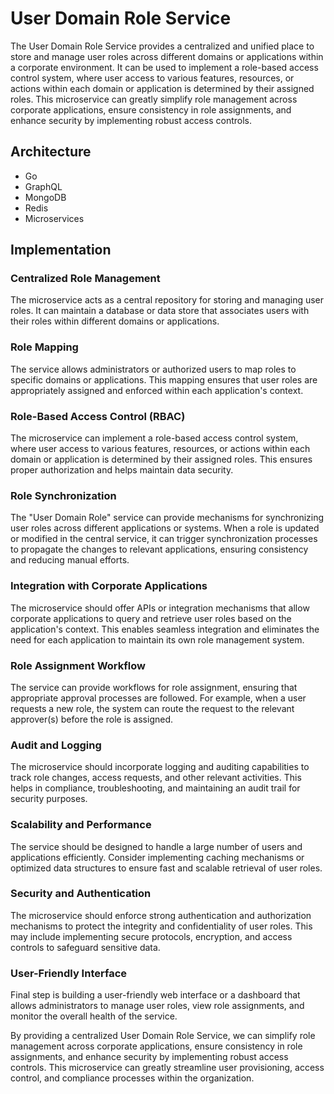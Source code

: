 # User Domain Role Service

The User Domain Role Service provides a centralized and unified place to store and manage user roles across different domains or applications within a corporate environment. It can be used to implement a role-based access control system, where user access to various features, resources, or actions within each domain or application is determined by their assigned roles. This microservice can greatly simplify role management across corporate applications, ensure consistency in role assignments, and enhance security by implementing robust access controls.
## Architecture

- Go
- GraphQL
- MongoDB
- Redis
- Microservices
## Implementation
### Centralized Role Management
The microservice acts as a central repository for storing and managing user roles. It can maintain a database or data store that associates users with their roles within different domains or applications.

### Role Mapping
The service allows administrators or authorized users to map roles to specific domains or applications. This mapping ensures that user roles are appropriately assigned and enforced within each application's context.

### Role-Based Access Control (RBAC)
The microservice can implement a role-based access control system, where user access to various features, resources, or actions within each domain or application is determined by their assigned roles. This ensures proper authorization and helps maintain data security.

### Role Synchronization
The "User Domain Role" service can provide mechanisms for synchronizing user roles across different applications or systems. When a role is updated or modified in the central service, it can trigger synchronization processes to propagate the changes to relevant applications, ensuring consistency and reducing manual efforts.

### Integration with Corporate Applications
The microservice should offer APIs or integration mechanisms that allow corporate applications to query and retrieve user roles based on the application's context. This enables seamless integration and eliminates the need for each application to maintain its own role management system.

### Role Assignment Workflow
The service can provide workflows for role assignment, ensuring that appropriate approval processes are followed. For example, when a user requests a new role, the system can route the request to the relevant approver(s) before the role is assigned.

### Audit and Logging
The microservice should incorporate logging and auditing capabilities to track role changes, access requests, and other relevant activities. This helps in compliance, troubleshooting, and maintaining an audit trail for security purposes.

### Scalability and Performance
The service should be designed to handle a large number of users and applications efficiently. Consider implementing caching mechanisms or optimized data structures to ensure fast and scalable retrieval of user roles.

### Security and Authentication
The microservice should enforce strong authentication and authorization mechanisms to protect the integrity and confidentiality of user roles. This may include implementing secure protocols, encryption, and access controls to safeguard sensitive data.

### User-Friendly Interface
Final step is building a user-friendly web interface or a dashboard that allows administrators to manage user roles, view role assignments, and monitor the overall health of the service.

By providing a centralized User Domain Role Service, we can simplify role management across corporate applications, ensure consistency in role assignments, and enhance security by implementing robust access controls. This microservice can greatly streamline user provisioning, access control, and compliance processes within the organization.

